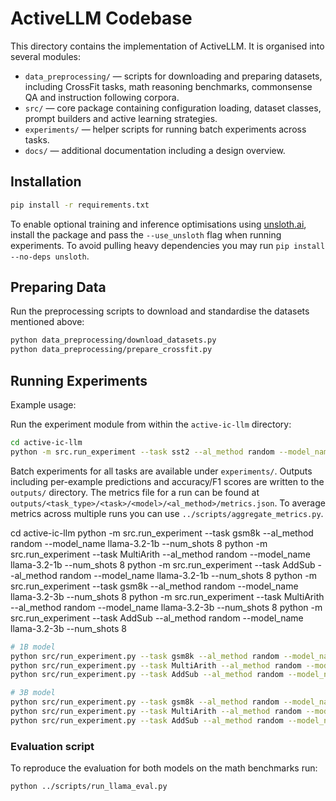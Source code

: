 # ActiveLLM Codebase

This directory contains the implementation of ActiveLLM. It is organised into several modules:

- `data_preprocessing/` — scripts for downloading and preparing datasets, including CrossFit tasks, math reasoning benchmarks, commonsense QA and instruction following corpora.
- `src/` — core package containing configuration loading, dataset classes, prompt builders and active learning strategies.
- `experiments/` — helper scripts for running batch experiments across tasks.
- `docs/` — additional documentation including a design overview.

## Installation

```bash
pip install -r requirements.txt
```
To enable optional training and inference optimisations using [unsloth.ai](https://www.unsloth.ai), install the package and pass the `--use_unsloth` flag when running experiments. To avoid pulling heavy dependencies you may run `pip install --no-deps unsloth`.

## Preparing Data

Run the preprocessing scripts to download and standardise the datasets mentioned above:

```bash
python data_preprocessing/download_datasets.py
python data_preprocessing/prepare_crossfit.py
```

## Running Experiments

Example usage:

Run the experiment module from within the `active-ic-llm` directory:

```bash
cd active-ic-llm
python -m src.run_experiment --task sst2 --al_method random --model_name bert-base-uncased --num_shots 8
```

Batch experiments for all tasks are available under `experiments/`.
Outputs including per-example predictions and accuracy/F1 scores are written to the `outputs/` directory. The metrics file for a run can be found at `outputs/<task_type>/<task>/<model>/<al_method>/metrics.json`.
To average metrics across multiple runs you can use `../scripts/aggregate_metrics.py`.

cd active-ic-llm
python -m src.run_experiment --task gsm8k --al_method random --model_name llama-3.2-1b --num_shots 8
python -m src.run_experiment --task MultiArith --al_method random --model_name llama-3.2-1b --num_shots 8
python -m src.run_experiment --task AddSub --al_method random --model_name llama-3.2-1b --num_shots 8
python -m src.run_experiment --task gsm8k --al_method random --model_name llama-3.2-3b --num_shots 8
python -m src.run_experiment --task MultiArith --al_method random --model_name llama-3.2-3b --num_shots 8
python -m src.run_experiment --task AddSub --al_method random --model_name llama-3.2-3b --num_shots 8

```bash
# 1B model
python src/run_experiment.py --task gsm8k --al_method random --model_name llama-3.2-1b --num_shots 8
python src/run_experiment.py --task MultiArith --al_method random --model_name llama-3.2-1b --num_shots 8
python src/run_experiment.py --task AddSub --al_method random --model_name llama-3.2-1b --num_shots 8

# 3B model
python src/run_experiment.py --task gsm8k --al_method random --model_name llama-3.2-3b --num_shots 8
python src/run_experiment.py --task MultiArith --al_method random --model_name llama-3.2-3b --num_shots 8
python src/run_experiment.py --task AddSub --al_method random --model_name llama-3.2-3b --num_shots 8
```


### Evaluation script

To reproduce the evaluation for both models on the math benchmarks run:

```bash
python ../scripts/run_llama_eval.py
```

